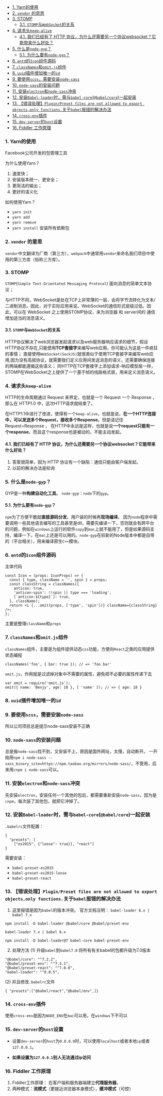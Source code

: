 - [1. Yarn的使用](#1-yarn的使用)
- [2. `vendor` 的意思](#2-vendor-的意思)
- [3. STOMP](#3-stomp)
  - [3.1. `STOMP`与`WebSocket`的关系](#31-stomp与websocket的关系)
- [4. 请求头`keep-alive`](#4-请求头keep-alive)
  - [4.1. 我们已经有了 HTTP 协议，为什么还需要另一个协议websocket？它能带来什么好处？](#41-我们已经有了-http-协议为什么还需要另一个协议websocket它能带来什么好处)
- [5. 什么是`node-gyp`？](#5-什么是node-gyp)
  - [5.1. 为什么要有`node-gyp`？](#51-为什么要有node-gyp)
- [6. `antd`的`Icon`组件源码](#6-antd的icon组件源码)
- [7. `classNames`和`omit.js`组件](#7-classnames和omitjs组件)
- [8. `uuid`插件增加唯一的`id`](#8-uuid插件增加唯一的id)
- [9. 要使用`scss`，需要安装`node-sass`](#9-要使用scss需要安装node-sass)
- [10. `node-sass`的安装问题](#10-node-sass的安装问题)
- [11. 安装`electron`和`node-sass`冲突](#11-安装electron和node-sass冲突)
- [12. 安装`Babel-loader`时，需与`babel-core`(`@babel/core`)一起安装](#12-安装babel-loader时需与babel-corebabelcore一起安装)
- [13. 【错误处理】`Plugin/Preset files are not allowed to export objects,only functions.`关于`babel`报错的解决办法](#13-错误处理pluginpreset-files-are-not-allowed-to-export-objectsonly-functions关于babel报错的解决办法)
- [14. `cross-env`插件](#14-cross-env插件)
- [15. `dev-server`的`host`设置](#15-dev-server的host设置)
- [16. Fiddler 工作原理](#16-fiddler-工作原理)

### 1. Yarn的使用

Facebook公司开发的包管理工具

为什么使用Yarn？
1. 速度快；
2. 安装版本统一、更安全；
3. 更简洁的输出；
4. 更好的语义化

如何使用Yarn？
- `yarn init`
- `yarn add `
- `yarn remove`
- `yarn install` 安装所有依赖包



### 2. `vendor` 的意思

`vendor`中文翻译为厂商（第三方），`webpack`中通常用`vendor`来命名我们项目中使用的第三方库（俗称三方库）。



### 3. STOMP

`STOMP`(`Simple Text-Orientated Messaging Protocol`) 面向消息的简单文本协议；

与HTTP不同，WebSocket是处在TCP上非常薄的一层，会将字节流转化为文本/二进制消息。因此，对于实际应用来说，WebSocket的通信形式层级过低。因此，可以在 WebSocket 之上使用STOMP协议，来为浏览器 和 server间的 通信增加适当的消息语义。



#### 3.1. `STOMP`与`WebSocket`的关系

HTTP协议解决了web浏览器发起请求以及web服务器响应请求的细节，假设HTTP协议不存在,只能使用**TCP套接字**来编写web应用，你可能认为这是一件疯狂的事情；
直接使用`WebSocket(SockJS)`就很类似于使用TCP套接字来编写web应用,因为没有高层协议，就需要我们定义应用间发送消息的语义，还需要确保连接的两端都能遵循这些语义；
同HTTP在TCP套接字上添加请求-响应模型层一样，STOMP在WebSocket之上提供了一个基于帧的线路格式层，用来定义消息语义。



### 4. 请求头`keep-alive`

HTTP的生命周期通过 Request 来界定，也就是一个 Request 一个 Response ，那么在 HTTP1.0 中，这次HTTP请求就结束了。

在HTTP1.1中进行了改进，使得有一个`keep-alive`，也就是说，**在一个HTTP连接中，可以发送多个Request，接收多个Response**。但是请记住 Request=Response ， 在HTTP中永远是这样，也就是说**一个request只能有一个response**。而且这个response也是被动的，不能主动发起。



#### 4.1. 我们已经有了 HTTP 协议，为什么还需要另一个协议websocket？它能带来什么好处？

1. 答案很简单，因为 HTTP 协议有一个缺陷：通信只能由客户端发起。
2. 以前的解决办法是轮询



### 5. 什么是`node-gyp`？

GYP是一种**构建自动化工具**。
`node-gyp`：`node`下的`gyp`。



#### 5.1. 为什么要有`node-gyp`？

`npm`为了方便干脆就**直接源码分发**，用户装的时候再**现场编译**。
因为`node`程序中需要调用一些其他语言编写的工具甚至是dll，需要先编译一下，否则就会有跨平台的问题，例如在`windows`上运行的软件`copy`到`mac`上就不能用了，但是如果源码支持，编译一下，在`mac`上还是可以用的。`node-gyp`在较新的Node版本中都是自带的（平台相关），用来编译原生`C++`模块。


### 6. `antd`的`Icon`组件源码

主体代码
```
const Icon = (props: IconProps) => {
  const { type, className = '', spin } = props;
  const classString = classNames({
    anticon: true,
    'anticon-spin': !!spin || type === 'loading',
    [`anticon-${type}`]: true,
  }, className);
  return <i {...omit(props, ['type', 'spin'])} className={classString} />;
};
```

主要是整理`className`和`props`



### 7. `classNames`和`omit.js`组件

`classNames`组件，主要是为组件提供动态`css`功能，方便向`React`之类的应用提供状态编程
```
classNames('foo', { bar: true }); // => 'foo bar'
```

`omit.js`，作用就是过滤掉对象中不需要的属性，避免把不必要的属性传递下去
```
var omit = require('omit.js');
omit({ name: 'Benjy', age: 18 }, [ 'name' ]); // => { age: 18 }
```


### 8. `uuid`插件增加唯一的`id`



### 9. 要使用`scss`，需要安装`node-sass`

所以公司项目总是提示node-sass安装不正确 



### 10. `node-sass`的安装问题

总是报`node-sass`找不到，又安装不上，原因是国外网址，太慢，自动断开。
一开始用`npm i node-sass --sass_binary_site=https://npm.taobao.org/mirrors/node-sass/`，不管用，后来用`cnpm i node-sass`可以。



### 11. 安装`electron`和`node-sass`冲突

先安装`electron`，安装任何一个其他的包后，都需要重新安装`node-sass`，因为是`cnpm`，每次装了其他包，就把它冲掉了。



### 12. 安装`Babel-loader`时，需与`babel-core`(`@babel/core`)一起安装

`.babelrc`文件配置：
```
{
  "presets": [
    ["es2015", {"loose": true}], "react"]
}
```
需要安装：

- `babel-preset-es2015`
- `babel-preset-es2015-loose` 
- `babel-preset-react`



### 13. 【错误处理】`Plugin/Preset files are not allowed to export objects,only functions.`关于`babel`报错的解决办法

1. 这里报错是因为`babel`的版本冲突。
官方文档注明：
`babel-loader 8.x | babel 7.x`
```
npm install -D babel-loader @babel/core @babel/preset-env 
```
`babel-loader 7.x | babel 6.x`
```
npm install -D babel-loader@7 babel-core babel-preset-env
```

2. 处理方法
(1) 升级`babel`到`babel7.0`
将所有有关babel的包都升级为7.0版本
```
"@babel/core": "^7.2.2",
"@babel/preset-env": "^7.3.1",
"@babel/preset-react": "^7.0.0",
"babel-loader": "^8.0.5",
```

(2) 并且修改`.babelrc`文件
```
{ "presets":["@babel/react","@babel/env",]}
```



### 14. `cross-env`插件

使用`cross-env`是因为`NODE_ENV`在`mac`可以用，在`windows`下不可以



### 15. `dev-server`的`host`设置

- 设置`dev-server`的`host`为`0.0.0.0`时，可以使用`localhost`或者本地`ip`或者`127.0.0.1`。

- **如果设置为`127.0.0.1`别人无法通过ip访问**



### 16. Fiddler 工作原理

1. Fiddler工作原理： 在客户端和服务器端建立**代理服务器**。
2. 两种模式：**流模式**（更接近浏览器本身模式），**缓冲模式**（可控）




